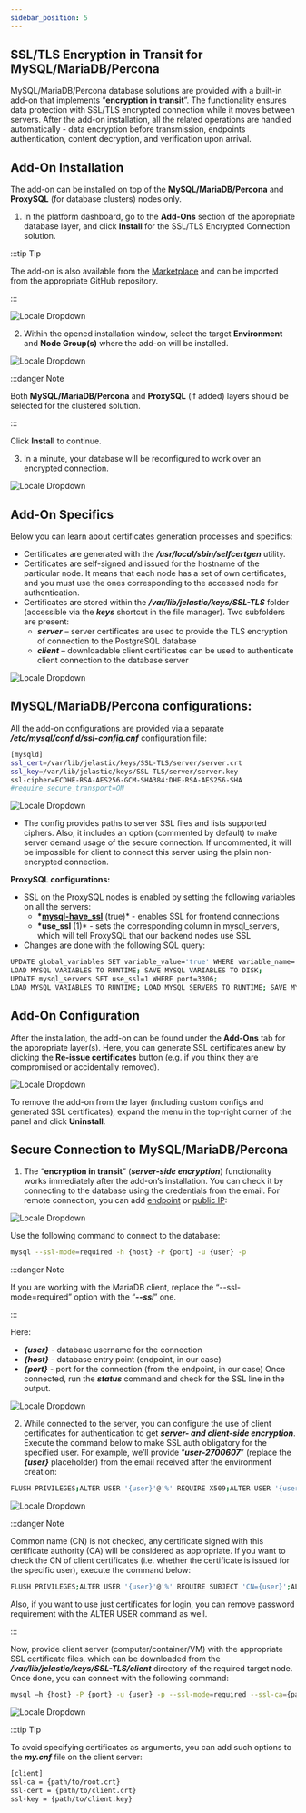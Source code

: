 ```yaml
---
sidebar_position: 5
---
```


## SSL/TLS Encryption in Transit for MySQL/MariaDB/Percona

MySQL/MariaDB/Percona database solutions are provided with a built-in add-on that implements “**encryption in transit**”. The functionality ensures data protection with SSL/TLS encrypted connection while it moves between servers. After the add-on installation, all the related operations are handled automatically - data encryption before transmission, endpoints authentication, content decryption, and verification upon arrival.

## Add-On Installation

The add-on can be installed on top of the **MySQL/MariaDB/Percona** and **ProxySQL** (for database clusters) nodes only.

1. In the platform dashboard, go to the **Add-Ons** section of the appropriate database layer, and click **Install** for the SSL/TLS Encrypted Connection solution.

:::tip Tip

The add-on is also available from the [Marketplace](https://cloudmydc.com/) and can be imported from the appropriate GitHub repository.

:::

<div style={{
    display:'flex',
    justifyContent: 'center',
    margin: '0 0 1rem 0'
}}>

![Locale Dropdown](./img/EncryptioninTransitAdd-On/01-mysql-ssl-addon.png)

</div>

2. Within the opened installation window, select the target **Environment** and **Node Group(s)** where the add-on will be installed.

<div style={{
    display:'flex',
    justifyContent: 'center',
    margin: '0 0 1rem 0'
}}>

![Locale Dropdown](./img/EncryptioninTransitAdd-On/02-install-mysql-ssl-addon.png)

</div>

:::danger Note

Both **MySQL/MariaDB/Percona** and **ProxySQL** (if added) layers should be selected for the clustered solution.

:::

Click **Install** to continue.

3. In a minute, your database will be reconfigured to work over an encrypted connection.

<div style={{
    display:'flex',
    justifyContent: 'center',
    margin: '0 0 1rem 0'
}}>

![Locale Dropdown](./img/EncryptioninTransitAdd-On/03-ssl-addon-installed.png)

</div>

## Add-On Specifics

Below you can learn about certificates generation processes and specifics:

- Certificates are generated with the **_/usr/local/sbin/selfcertgen_** utility.
- Certificates are self-signed and issued for the hostname of the particular node. It means that each node has a set of own certificates, and you must use the ones corresponding to the accessed node for authentication.
- Certificates are stored within the **_/var/lib/jelastic/keys/SSL-TLS_** folder (accessible via the **_keys_** shortcut in the file manager). Two subfolders are present:
  - **_server_** – server certificates are used to provide the TLS encryption of connection to the PostgreSQL database
  - **_client_** – downloadable client certificates can be used to authenticate client connection to the database server

<div style={{
    display:'flex',
    justifyContent: 'center',
    margin: '0 0 1rem 0'
}}>

![Locale Dropdown](./img/EncryptioninTransitAdd-On/04-ssl-addon-certificates.png)

</div>

## MySQL/MariaDB/Percona configurations:

All the add-on configurations are provided via a separate **_/etc/mysql/conf.d/ssl-config.cnf_** configuration file:

```bash
[mysqld]
ssl_cert=/var/lib/jelastic/keys/SSL-TLS/server/server.crt
ssl_key=/var/lib/jelastic/keys/SSL-TLS/server/server.key
ssl-cipher=ECDHE-RSA-AES256-GCM-SHA384:DHE-RSA-AES256-SHA
#require_secure_transport=ON
```

<div style={{
    display:'flex',
    justifyContent: 'center',
    margin: '0 0 1rem 0'
}}>

![Locale Dropdown](./img/EncryptioninTransitAdd-On/05-ssl-configuration-file.png)

</div>

- The config provides paths to server SSL files and lists supported ciphers. Also, it includes an option (commented by default) to make server demand usage of the secure connection. If uncommented, it will be impossible for client to connect this server using the plain non-encrypted connection.

**ProxySQL configurations:**

- SSL on the ProxySQL nodes is enabled by setting the following variables on all the servers:
  - **\*[mysql-have_ssl](https://cloudmydc.com/)** (true)\* - enables SSL for frontend connections
  - **\*use_ssl** (1)\* - sets the corresponding column in mysql_servers, which will tell ProxySQL that our backend nodes use SSL
- Changes are done with the following SQL query:

```bash
UPDATE global_variables SET variable_value='true' WHERE variable_name='mysql-have_ssl';
LOAD MYSQL VARIABLES TO RUNTIME; SAVE MYSQL VARIABLES TO DISK;
UPDATE mysql_servers SET use_ssl=1 WHERE port=3306;
LOAD MYSQL VARIABLES TO RUNTIME; LOAD MYSQL SERVERS TO RUNTIME; SAVE MYSQL SERVERS TO DISK;
```

## Add-On Configuration

After the installation, the add-on can be found under the **Add-Ons** tab for the appropriate layer(s). Here, you can generate SSL certificates anew by clicking the **Re-issue certificates** button (e.g. if you think they are compromised or accidentally removed).

<div style={{
    display:'flex',
    justifyContent: 'center',
    margin: '0 0 1rem 0'
}}>

![Locale Dropdown](./img/EncryptioninTransitAdd-On/06-configure-mysql-ssl-addon.png)

</div>

To remove the add-on from the layer (including custom configs and generated SSL certificates), expand the menu in the top-right corner of the panel and click **Uninstall**.

## Secure Connection to MySQL/MariaDB/Percona

1. The “**encryption in transit**” (**_server-side encryption_**) functionality works immediately after the add-on’s installation. You can check it by connecting to the database using the credentials from the email. For remote connection, you can add [endpoint](https://cloudmydc.com/) or [public IP](/docs/ApplicationSetting/External%20Access%20To%20Applications/Public%20IP):

<div style={{
    display:'flex',
    justifyContent: 'center',
    margin: '0 0 1rem 0'
}}>

![Locale Dropdown](./img/EncryptioninTransitAdd-On/07-database-endpoint.png)

</div>

Use the following command to connect to the database:

```bash
mysql --ssl-mode=required -h {host} -P {port} -u {user} -p
```

:::danger Note

If you are working with the MariaDB client, replace the “--ssl-mode=required” option with the “**_--ssl_**” one.

:::

Here:

- **_{user}_** - database username for the connection
- **_{host}_** - database entry point (endpoint, in our case)
- **_{port}_** - port for the connection (from the endpoint, in our case)
  Once connected, run the **_status_** command and check for the SSL line in the output.

<div style={{
    display:'flex',
    justifyContent: 'center',
    margin: '0 0 1rem 0'
}}>

![Locale Dropdown](./img/EncryptioninTransitAdd-On/08-mysql-remote-connection-with-ssl.png)

</div>

2. While connected to the server, you can configure the use of client certificates for authentication to get **_server- and client-side encryption_**. Execute the command below to make SSL auth obligatory for the specified user. For example, we’ll provide “**_user-2700607_**” (replace the **_{user}_** placeholder) from the email received after the environment creation:

```bash
FLUSH PRIVILEGES;ALTER USER '{user}'@'%' REQUIRE X509;ALTER USER '{user}'@'localhost' REQUIRE X509;FLUSH PRIVILEGES;
```

<div style={{
    display:'flex',
    justifyContent: 'center',
    margin: '0 0 1rem 0'
}}>

![Locale Dropdown](./img/EncryptioninTransitAdd-On/09-alter-user-command.png)

</div>

:::danger Note

Common name (CN) is not checked, any certificate signed with this certificate authority (CA) will be considered as appropriate. If you want to check the CN of client certificates (i.e. whether the certificate is issued for the specific user), execute the command below:

```bash
FLUSH PRIVILEGES;ALTER USER '{user}'@'%' REQUIRE SUBJECT 'CN={user}';ALTER USER '{user}'@'localhost' REQUIRE SUBJECT 'CN={user}';FLUSH PRIVILEGES;
```

Also, if you want to use just certificates for login, you can remove password requirement with the ALTER USER command as well.

:::

Now, provide client server (computer/container/VM) with the appropriate SSL certificate files, which can be downloaded from the **_/var/lib/jelastic/keys/SSL-TLS/client_** directory of the required target node. Once done, you can connect with the following command:

```bash
mysql –h {host} -P {port} -u {user} -p --ssl-mode=required --ssl-ca={path/to/root.crt} --ssl-cert={path/to/client.crt} --ssl-key={path/to/client.key}
```

<div style={{
    display:'flex',
    justifyContent: 'center',
    margin: '0 0 1rem 0'
}}>

![Locale Dropdown](./img/EncryptioninTransitAdd-On/10-ssl-connection-with-client-certificates.png)

</div>

:::tip Tip

To avoid specifying certificates as arguments, you can add such options to the **_my.cnf_** file on the client server:

```bash
[client]
ssl-ca = {path/to/root.crt}
ssl-cert = {path/to/client.crt}
ssl-key = {path/to/client.key}
```
